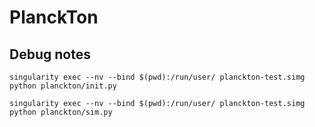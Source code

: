 # PlanckTon

## Debug notes 

`singularity exec --nv --bind $(pwd):/run/user/ planckton-test.simg python planckton/init.py`

`singularity exec --nv --bind $(pwd):/run/user/ planckton-test.simg python planckton/sim.py`
